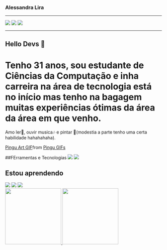 ### Alessandra Lira
<hr>
<div>
<a href="https://instagram.com/alle.lira" target="_blank"><img loading="lazy" src="https://img.shields.io/badge/-Instagram-%23E4405F?style=for-the-badge&logo=instagram&logoColor=white" target="_blank"></a>
<a href = "allelirads@gmail.com"><img loading="lazy" src="https://img.shields.io/badge/Gmail-D14836?style=for-the-badge&logo=gmail&logoColor=white" target="_blank"></a>
<a href="https://www.linkedin.com/in/alessandra-lira-silva/" target="_blank"><img loading="lazy" src="https://img.shields.io/badge/-LinkedIn-%230077B5?style=for-the-badge&logo=linkedin&logoColor=white" target="_blank"></a>  
</div>

<hr>

## Hello Devs 👋

# Tenho 31 anos, sou estudante de Ciências da Computação e inha carreira na área de tecnologia está no início mas tenho na bagagem muitas experiências ótimas da área da área em que venho.
Amo ler📖, ouvir musica🎶 e pintar 🎨(modestia a parte tenho uma certa habilidade hahahahaha).
<div class="tenor-gif-embed" data-postid="24494753" data-share-method="host" data-aspect-ratio="1.30612" data-width="100%"><a href="https://tenor.com/view/pingu-art-paint-painting-artist-gif-24494753">Pingu Art GIF</a>from <a href="https://tenor.com/search/pingu-gifs">Pingu GIFs</a></div> <script type="text/javascript" async src="https://tenor.com/embed.js"></script>

##FErramentas e Tecnologias
<img src="https://cdn.jsdelivr.net/gh/devicons/devicon/icons/git/git-original.svg" />
<img src="https://cdn.jsdelivr.net/gh/devicons/devicon/icons/tomcat/tomcat-original-wordmark.svg" />

## Estou aprendendo
<img src="https://cdn.jsdelivr.net/gh/devicons/devicon/icons/javascript/javascript-original.svg" />
<img src="https://cdn.jsdelivr.net/gh/devicons/devicon/icons/nodejs/nodejs-original.svg" />
<img src="https://cdn.jsdelivr.net/gh/devicons/devicon/icons/java/java-original.svg" />


<div>
<a href="https://github.com/allelira">
<img loading="lazy" height="180em" src="https://github-readme-stats.vercel.app/api/top-langs/?allelira&layout=compact&langs_count=7&theme=dracula"/>
<img loading="lazy" height="180em" src="https://github-readme-stats.vercel.app/api?allelira&show_icons=true&theme=dracula&include_all_commits=true&count_private=true"/>
</div>

